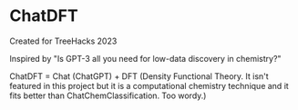 # ChatDFT 
Created for TreeHacks 2023 

Inspired by "Is GPT-3 all you need for low-data discovery in chemistry?" 

ChatDFT = Chat (ChatGPT) + DFT (Density Functional Theory. It isn't featured in this project but it is a computational chemistry technique and it fits better than ChatChemClassification. Too wordy.) 

